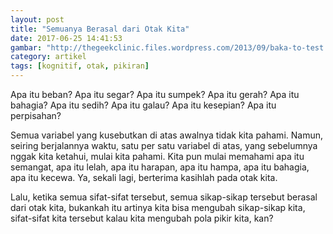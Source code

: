 ```yaml
---
layout: post
title: "Semuanya Berasal dari Otak Kita"
date: 2017-06-25 14:41:53
gambar: "http://thegeekclinic.files.wordpress.com/2013/09/baka-to-test.png"
category: artikel
tags: [kognitif, otak, pikiran]
---
```


Apa itu beban? Apa itu segar? Apa itu sumpek? Apa itu gerah? Apa itu bahagia? Apa itu sedih? Apa itu galau? Apa itu kesepian? Apa itu perpisahan?

Semua variabel yang kusebutkan di atas awalnya tidak kita pahami. Namun, seiring berjalannya waktu, satu per satu variabel di atas, yang sebelumnya nggak kita ketahui, mulai kita pahami. Kita pun mulai memahami apa itu semangat, apa itu lelah, apa itu harapan, apa itu hampa, apa itu bahagia, apa itu kecewa. Ya, sekali lagi, berterima kasihlah pada otak kita.

Lalu, ketika semua sifat-sifat tersebut, semua sikap-sikap tersebut berasal dari otak kita, bukankah itu artinya kita bisa mengubah sikap-sikap kita, sifat-sifat kita tersebut kalau kita mengubah pola pikir kita, kan?